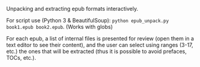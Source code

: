 Unpacking and extracting epub formats interactively.  

For script use (Python 3 & BeautifulSoup): `python epub_unpack.py book1.epub book2.epub`. (Works with globs)  

For each epub, a list of internal files is presented for review (open them in a text editor to see their content), and the user can select using ranges (3-17, etc.) the ones that will be extracted (thus it is possible to avoid prefaces, TOCs, etc.).   

